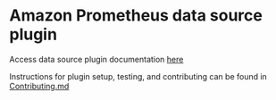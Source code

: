 # Amazon Prometheus data source plugin

Access data source plugin documentation [here](https://grafana.com/docs/plugins/grafana-amazonprometheus-datasource/latest/)

Instructions for plugin setup, testing, and contributing can be found in [Contributing.md](https://github.com/grafana/grafana-amazonprometheus-datasource/blob/main/CONTRIBUTING.md)
